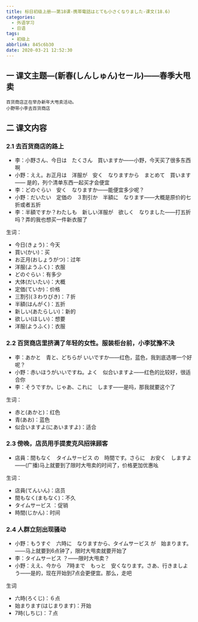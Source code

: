 ```yaml
---
title: 标日初级上册——第18课-携帯電話はとても小さくなりました-课文(18.6)
categories:
  - 外语学习
  - 日语
tags:
  - 初级上
abbrlink: 845c6b30
date: 2020-03-21 12:52:30
---
```

## 一 课文主题—(新春(しんしゅん)セール)——春季大甩卖

```
百货商店正在举办新年大甩卖活动。
小野带小李去百货商店
```

<!--more-->

## 二 课文内容

### 2.1 去百货商店的路上

* 李：小野さん、今日は　たくさん　買いますか——小野，今天买了很多东西啊
* 小野：ええ。お正月は　洋服が　安く　なりますから　まとめて　買います—— 是的，列个清单东西一起买才会便宜
* 李：どのぐらい　安く　なりますか——能便宜多少呢？
* 小野：だいたい　定価の　３割引か　半額に　なります——大概是原价的七折或者五折
* 李：半額ですか？わたしも　新しい洋服が　欲しく　なりました——打五折吗？弄的我也想买一件新衣服了

生词：

* 今日(きょう)：今天
* 買い(かい)：买
* お正月(おしょうがつ)：过年
* 洋服(ようふく)：衣服
* どのぐらい：有多少
* 大体(だいたい)：大概
* 定価(ていか)：价格
* 三割引(３わりびき)：７折
* 半額(はんがく)：五折
* 新しい(あたらしい)：新的
* 欲しい(ほしい)：想要
* 洋服(ようふく)：衣服

### 2.2 百货商店里挤满了年轻的女性。服装柜台前，小李犹豫不决

* 李：あかと　青と、どちらが  いいですか——红色，蓝色，我到底选哪一个好呢？
* 小野：赤いほうがいいですね。よく　似合いますよ——红色的比较好，很适合你
* 李：そうですか。じゃあ、これに　します——是吗，那我就要这个了

生词：

* 赤と(あかと)：红色
* 青(あお)：蓝色
* 似合いますよ(にあいますよ)：适合

### 2.3 傍晚，店员用手提麦克风招徕顾客

* 店員：間もなく　タイムサービス の　時間です。さらに　お安く　しますよ——(广播)马上就要到了限时大甩卖的时间了，价格更加优惠吆

生词：

* 店員(てんいん)：店员
* 間もなく(まもなく)：不久
* タイムサービス ：促销
* 時間(じかん)：时间

### 2.4 人群立刻出现骚动

* 小野：もうすぐ　六時に　なりますから、タイムサービス が　始まります。——马上就要到6点钟了，限时大甩卖就要开始了
* 李：タイムサービス ？——限时大甩卖？
* 小野：ええ、今から　7時まで　もっと　安くなります。さあ、行きましよう——是的，现在开始到7点会更便宜。那么，走吧

生词

* 六時(ろくじ)：６点
* 始まります(はじまります)：开始
* 7時(しちじ)：７点
